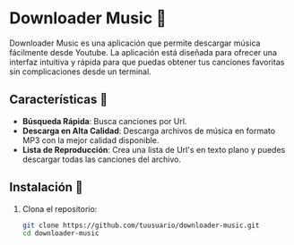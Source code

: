 
# Downloader Music 🎵

Downloader Music es una aplicación que permite descargar música fácilmente desde Youtube. La aplicación está diseñada para ofrecer una interfaz intuitiva y rápida para que puedas obtener tus canciones favoritas sin complicaciones desde un terminal.

## Características 🚀
- **Búsqueda Rápida**: Busca canciones por Url.
- **Descarga en Alta Calidad**: Descarga archivos de música en formato MP3 con la mejor calidad disponible.
- **Lista de Reproducción**: Crea una lista de Url's en texto plano y puedes descargar todas las canciones del archivo.

## Instalación 🔧
1. Clona el repositorio:
   ```bash
   git clone https://github.com/tuusuario/downloader-music.git
   cd downloader-music
